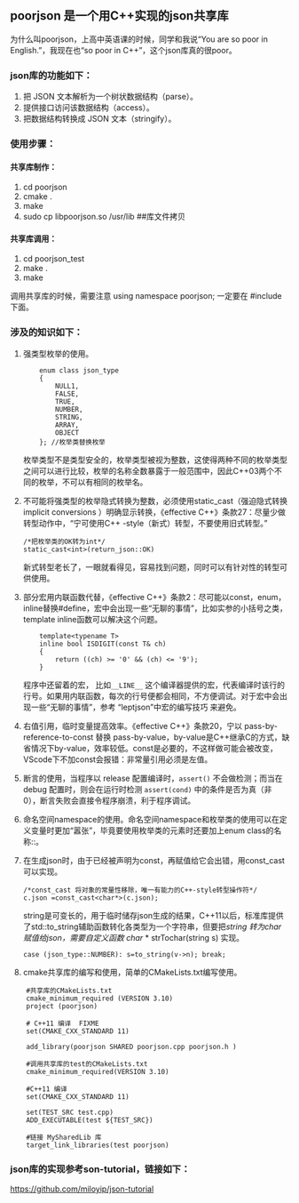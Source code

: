 ## poorjson 是一个用C++实现的json共享库


为什么叫poorjson，上高中英语课的时候，同学和我说“You are so poor in English.”，我现在也“so poor in C++”，这个json库真的很poor。

### json库的功能如下：

1. 把 JSON 文本解析为一个树状数据结构（parse）。
2. 提供接口访问该数据结构（access）。
3. 把数据结构转换成 JSON 文本（stringify）。

### 使用步骤：

#### 共享库制作：

1. cd poorjson
2. cmake .
3. make
4. sudo cp libpoorjson.so /usr/lib    ##库文件拷贝

#### 共享库调用：

1. cd poorjson_test
2. make .
3. make


调用共享库的时候，需要注意  using namespace poorjson;    一定要在 #include 下面。



### 涉及的知识如下：

1. 强类型枚举的使用。

   ~~~
       enum class json_type
       {
           NULL1,
           FALSE,
           TRUE,
           NUMBER,
           STRING,
           ARRAY,
           OBJECT
       }; //枚举类替换枚举
   ~~~
   枚举类型不是类型安全的，枚举类型被视为整数，这使得两种不同的枚举类型之间可以进行比较，枚举的名称全数暴露于一般范围中，因此C++03两个不同的枚举，不可以有相同的枚举名。

2. 
   不可能将强类型的枚举隐式转换为整数，必须使用static_cast（强迫隐式转换 implicit conversions ）明确显示转换，《effective C++》条款27：尽量少做转型动作中，“宁可使用C++ -style（新式）转型，不要使用旧式转型。”
   ~~~
   /*把枚举类的OK转为int*/
   static_cast<int>(return_json::OK)
   ~~~
   新式转型老长了，一眼就看得见，容易找到问题，同时可以有针对性的转型可供使用。

3. 
   部分宏用内联函数代替，《effective C++》条款2：尽可能以const，enum，inline替换#define，宏中会出现一些“无聊的事情”，比如实参的小括号之类，template inline函数可以解决这个问题。
   ~~~
       template<typename T>
       inline bool ISDIGIT(const T& ch)        
       {
           return ((ch) >= '0' && (ch) <= '9');
       }
   ~~~
   程序中还留着的宏， 比如`__LINE__` 这个编译器提供的宏，代表编译时该行的行号。如果用内联函数，每次的行号便都会相同，不方便调试。对于宏中会出现一些“无聊的事情”，参考 “leptjson”中宏的编写技巧 来避免。

4. 
   右值引用，临时变量提高效率。《effective C++》条款20，宁以 pass-by-reference-to-const 替换 pass-by-value，by-value是C++继承C的方式，缺省情况下by-value，效率较低。const是必要的，不这样做可能会被改变，VScode下不加const会报错：非常量引用必须是左值。

5. 
   断言的使用，当程序以 release 配置编译时，`assert()` 不会做检测；而当在 debug 配置时，则会在运行时检测 `assert(cond)` 中的条件是否为真（非 0），断言失败会直接令程序崩溃，利于程序调试。

6. 命名空间namespace的使用。命名空间namespace和枚举类的使用可以在定义变量时更加“嚣张”，毕竟要使用枚举类的元素时还要加上enum class的名称::。
   
6. 在生成json时，由于已经被声明为const，再赋值给它会出错，用const_cast可以实现。
   
   ```
   /*const_cast 将对象的常量性移除，唯一有能力的C++-style转型操作符*/
   c.json =const_cast<char*>(c.json); 
   ```
   
   string是可变长的，用于临时储存json生成的结果，C++11以后，标准库提供了std::to_string辅助函数转化各类型为一个字符串，但要把*string 转为char*  *赋值给json，需要自定义函数 char* * strTochar(string s) 实现。
   
   ```
   case (json_type::NUMBER): s=to_string(v->n); break; 
   ```
   
   
   
7. cmake共享库的编写和使用，简单的CMakeLists.txt编写使用。

```
	#共享库的CMakeLists.txt
	cmake_minimum_required (VERSION 3.10)
	project (poorjson)

	# C++11 编译  FIXME
	set(CMAKE_CXX_STANDARD 11)

	add_library(poorjson SHARED poorjson.cpp poorjson.h )
```



```
	#调用共享库的test的CMakeLists.txt
	cmake_minimum_required(VERSION 3.10)

	#C++11 编译
	set(CMAKE_CXX_STANDARD 11)

	set(TEST_SRC test.cpp)
	ADD_EXECUTABLE(test ${TEST_SRC})

	#链接 MySharedLib 库
	target_link_libraries(test poorjson)
```

### json库的实现参考son-tutorial，链接如下：

https://github.com/miloyip/json-tutorial

